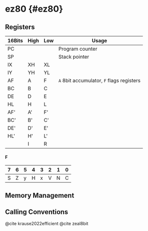 # ez80 {#ez80}

## Registers

| 16Bits | High | Low | Usage             |
|--------|------|-----|-------------------|
| PC     |      |     | Program counter   |
| SP     |      |     | Stack pointer     |
| IX     | XH   | XL  |                   |
| IY     | YH   | YL  |                   |
| AF     | A    | F   | `A` 8bit accumulator, `F` flags registers |
| BC     | B    | C   |                   |
| DE     | D    | E   |                   |
| HL     | H    | L   |                   |
| AF'    | A'   | F'  |                   |
| BC'    | B'   | C'  |                   |
| DE'    | D'   | E'  |                   |
| HL'    | H'   | L'  |                   |
|        | I    | R   |                   |

#### F 

| 7 | 6 | 5 | 4 | 3 | 2 | 1 | 0 |
|---|---|---|---|---|---|---|---|
| S | Z | y | H | x | V | N | C |

## Memory Management

## Calling Conventions

@cite krause2022efficient
@cite zeal8bit

